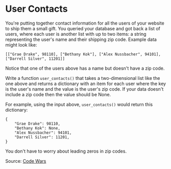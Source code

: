 # User Contacts

You're putting together contact information for all the users of your website to ship them a small gift. You queried your database and got back a list of users, where each user is another list with up to two items: a string representing the user's name and their shipping zip code. Example data might look like:

```
[["Grae Drake", 98110], ["Bethany Kok"], ["Alex Nussbacher", 94101], ["Darrell Silver", 11201]]
```

Notice that one of the users above has a name but doesn't have a zip code.

Write a function `user_contacts()` that takes a two-dimensional list like the one above and returns a dictionary with an item for each user where the key is the user's name and the value is the user's zip code. If your data doesn't include a zip code then the value should be None.

For example, using the input above, `user_contacts()` would return this dictionary:

```
{
    "Grae Drake": 98110,
    "Bethany Kok": None,
    "Alex Nussbacher": 94101,
    "Darrell Silver": 11201,    
}
```

You don't have to worry about leading zeros in zip codes.

Source: [Code Wars](https://www.codewars.com/kata/586f61bdfd53c6cce50004ee)